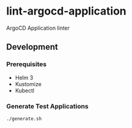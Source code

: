# lint-argocd-application

ArgoCD Application linter

## Development

### Prerequisites

- Helm 3
- Kustomize
- Kubectl

### Generate Test Applications

```bash
./generate.sh
```
